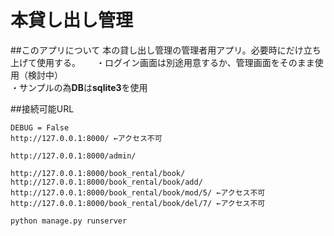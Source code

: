# 本貸し出し管理
##このアプリについて
本の貸し出し管理の管理者用アプリ。必要時にだけ立ち上げて使用する。　　
・ログイン画面は別途用意するか、管理画面をそのまま使用（検討中）  
・サンプルの為**DB**は**sqlite3**を使用





##接続可能URL
```URL
DEBUG = False
http://127.0.0.1:8000/ ←アクセス不可

http://127.0.0.1:8000/admin/

http://127.0.0.1:8000/book_rental/book/
http://127.0.0.1:8000/book_rental/book/add/
http://127.0.0.1:8000/book_rental/book/mod/5/ ←アクセス不可
http://127.0.0.1:8000/book_rental/book/del/7/ ←アクセス不可

python manage.py runserver
```